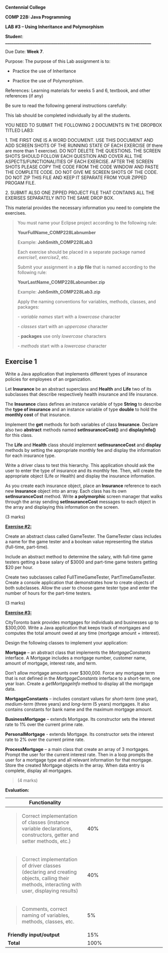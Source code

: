 **Centennial College**

**COMP 228: Java Programming**

**LAB \#3 – Using Inheritance and Polymorphism**

**Studen**t:
**\_\_\_\_\_\_\_\_\_\_\_\_\_\_\_\_\_\_\_\_\_\_\_\_\_\_\_\_\_\_\_\_\_\_\_\_\_\_\_\_\_\_\_\_\_\_\_\_\_\_\_\_\_\_\_\_\_\_\_\_\_\_\_\_\_\_\_\_\_\_**

Due Date: **Week 7**.

Purpose: The purpose of this Lab assignment is to:

- Practice the use of Inheritance

- Practice the use of Polymorphism.

References: Learning materials for weeks 5 and 6, textbook, and other
references (if any)

Be sure to read the following general instructions carefully:

This lab should be completed individually by all the students.

YOU NEED TO SUBMIT THE FOLLOWING 2 DOCUMENTS IN THE DROPBOX TITLED LAB3:

1\. THE FIRST ONE IS A WORD DOCUMENT. USE THIS DOCUMENT AND ADD SCREEN
SHOTS OF THE RUNNING STATE OF EACH EXERCISE (If there are more than 1
exercise). DO NOT DELETE THE QUESTIONS. THE SCREEN SHOTS SHOULD FOLLOW
EACH QUESTION AND COVER ALL THE ASPECTS/FUNCTIONALITIES OF EACH
EXERCISE. AFTER THE SCREEN SHOTS PLEASE COPY THE CODE FROM THE CODE
WINDOW AND PASTE THE COMPLETE CODE. DO NOT GIVE ME SCREEN SHOTS OF THE
CODE. DO NOT ZIP THIS FILE AND KEEP IT SEPARATE FROM YOUR ZIPPED PROGAM
FILE.

2\. SUBMIT ALSO ONE ZIPPED PROJECT FILE THAT CONTAINS ALL THE EXERISES
SEPARATELY INTO THE SAME DROP BOX.

This material provides the necessary information you need to complete
the exercises.

> You must name your Eclipse project according to the following rule:
>
> **YourFullName_COMP228Labnumber**
>
> Example: **JohSmith_COMP228Lab3**
>
> Each exercise should be placed in a separate package named
> *exercise1*, *exercise2*, etc.
>
> Submit your assignment in a **zip file** that is named according to
> the following rule:
>
> **YourLastName_COMP228Labnumber.zip**
>
> Example: **JohSmith_COMP228Lab3.zip**
>
> Apply the naming conventions for variables, methods, classes, and
> packages:
>
> \- *variable names* start with a *lowercase* character
>
> \- *classes* start with an *uppercase* character
>
> \- **packages** use only *lowercase* characters
>
> \- *methods* start with a *lowercase* character

## Exercise 1

Write a Java application that implements different types of insurance
policies for employees of an organization.

Let **Insurance** be an abstract superclass and **Health** and **Life**
two of its subclasses that describe respectively health insurance and
life insurance.

The **Insurance** class defines an instance variable of type **String**
to describe the **type of insurance** and an instance variable of type
**double** to hold the **monthly cost** of that insurance.

Implement the **get** methods for both variables of class **Insurance**.
Declare also two **abstract** methods named **setInsuranceCost()** and
**displayInfo()** for this class.

The **Life** and **Health** class should implement **setInsuranceCost**
and **display** methods by setting the appropriate monthly fee and
display the information for each insurance type.

Write a driver class to test this hierarchy. This application should ask
the user to enter the type of insurance and its monthly fee. Then, will
create the appropriate object (Life or Health) and display the insurance
information.

As you create each insurance object, place an **Insurance** reference to
each new **Insurance** object into an array. Each class has its own
**setInsuranceCost** method. Write **a polymorphic** screen manager that
walks through the array sending **setInsuranceCost** messages to each
object in the array and displaying this information on the screen.

(3 marks)

**<u>Exercise \#2:</u>**

Create an abstract class called GameTester. The GameTester class
includes a name for the game tester and a boolean value representing the
status (full-time, part-time).

Include an abstract method to determine the salary, with full-time game
testers getting a base salary of \$3000 and part-time game testers
getting \$20 per hour.

Create two subclasses called FullTimeGameTester, PartTimeGameTester.
Create a console application that demonstrates how to create objects of
both subclasses. Allow the user to choose game tester type and enter the
number of hours for the part-time testers.

(3 marks)

**<u>Exercise \#3:</u>**

CityToronto bank provides mortgages for individuals and businesses up to
\$300,000. Write a Java application that keeps track of mortgages and
computes the total amount owed at any time (mortgage amount + interest).

Design the following classes to implement your application:

**Mortgage** – an abstract class that implements the *MortgageConstants*
interface. A Mortgage includes a mortgage number, customer name, amount
of mortgage, interest rate, and term.

Don’t allow mortgage amounts over \$300,000. Force any mortgage term
that is not defined in the *MortgageConstants* interface to a
short-term, one year loan. Create a *getMortgageInfo* method to display
all the mortgage data.

**MortgageConstants** – includes constant values for *short-term* (one
year), *medium-term* (three years) and *long-term* (5 years) mortgages.
It also contains constants for bank name and the maximum mortgage
amount.

**BusinessMortgage** – extends Mortgage. Its constructor sets the
interest rate to 1% over the current prime rate.

**PersonalMortgage** - extends Mortgage. Its constructor sets the
interest rate to 2% over the current prime rate.

**ProcessMortgage** – a main class that create an array of 3 mortgages.
Prompt the user for the current interest rate. Then in a loop prompts
the user for a mortgage type and all relevant information for that
mortgage. Store the created Mortgage objects in the array. When data
entry is complete, display all mortgages.

> (4 marks)

**Evaluation:**

<table>
<colgroup>
<col style="width: 50%" />
<col style="width: 49%" />
</colgroup>
<thead>
<tr class="header">
<th><strong>Functionality</strong></th>
<th></th>
</tr>
</thead>
<tbody>
<tr class="odd">
<td><blockquote>
<p>Correct implementation of classes (instance variable declarations,
constructors, getter and setter methods, etc.)</p>
</blockquote></td>
<td>40%</td>
</tr>
<tr class="even">
<td><blockquote>
<p>Correct implementation of driver classes (declaring and creating
objects, calling their methods, interacting with user, displaying
results)</p>
</blockquote></td>
<td>40%</td>
</tr>
<tr class="odd">
<td><blockquote>
<p>Comments, correct naming of variables, methods, classes, etc.</p>
</blockquote></td>
<td>5%</td>
</tr>
<tr class="even">
<td><strong>Friendly input/output</strong></td>
<td>15%</td>
</tr>
<tr class="odd">
<td><strong>Total</strong></td>
<td>100%</td>
</tr>
</tbody>
</table>
